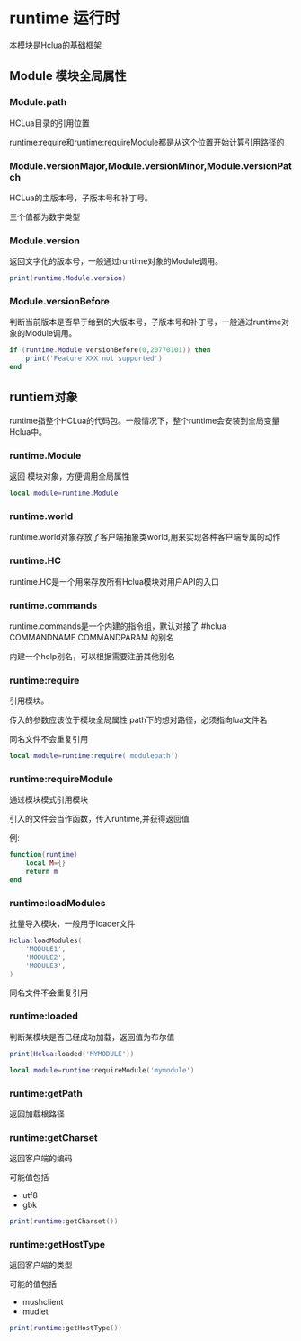 # runtime 运行时

本模块是Hclua的基础框架

## Module 模块全局属性

### Module.path 
HCLua目录的引用位置

runtime:require和runtime:requireModule都是从这个位置开始计算引用路径的

### Module.versionMajor,Module.versionMinor,Module.versionPatch

HCLua的主版本号，子版本号和补丁号。

三个值都为数字类型

### Module.version

返回文字化的版本号，一般通过runtime对象的Module调用。

```lua
print(runtime.Module.version)
```

### Module.versionBefore

判断当前版本是否早于给到的大版本号，子版本号和补丁号，一般通过runtime对象的Module调用。

```lua
if (runtime.Module.versionBefore(0,20770101)) then
    print('Feature XXX not supported')
end
```

## runtiem对象

runtime指整个HCLua的代码包。一般情况下，整个runtime会安装到全局变量Hclua中。

### runtime.Module

返回 模块对象，方便调用全局属性

```lua
local module=runtime.Module
```

### runtime.world

runtime.world对象存放了客户端抽象类world,用来实现各种客户端专属的动作

### runtime.HC

runtime.HC是一个用来存放所有Hclua模块对用户API的入口

### runtime.commands

runtime.commands是一个内建的指令组，默认对接了 #hclua COMMANDNAME COMMANDPARAM 的别名

内建一个help别名，可以根据需要注册其他别名

### runtime:require

引用模块。

传入的参数应该位于模块全局属性 path下的想对路径，必须指向lua文件名

同名文件不会重复引用

```lua
local module=runtime:require('modulepath')
```


### runtime:requireModule

通过模块模式引用模块

引入的文件会当作函数，传入runtime,并获得返回值

例:

```lua
function(runtime) 
    local M={}
    return m
end
```

### runtime:loadModules

批量导入模块，一般用于loader文件

```lua
Hclua:loadModules(
    'MODULE1',
    'MODULE2',
    'MODULE3',
)
```
同名文件不会重复引用

### runtime:loaded

判断某模块是否已经成功加载，返回值为布尔值

```lua
print(Hclua:loaded('MYMODULE'))
```

```lua
local module=runtime:requireModule('mymodule')
```

### runtime:getPath

返回加载根路径
### runtime:getCharset

返回客户端的编码

可能值包括
* utf8
* gbk

```lua
print(runtime:getCharset())
```

### runtime:getHostType

返回客户端的类型

可能的值包括
* mushclient
* mudlet

```lua
print(runtime:getHostType())
```